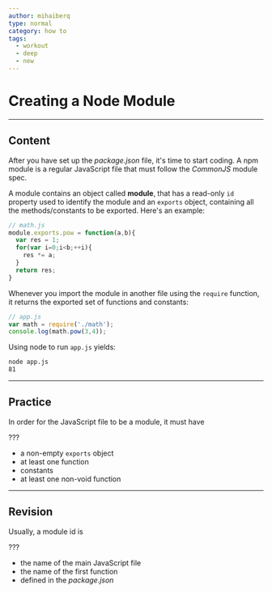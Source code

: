 ```yaml
---
author: mihaiberq
type: normal
category: how to
tags:
  - workout
  - deep
  - new
---
```


# Creating a Node Module


---

## Content

After you have set up the *package.json* file, it's time to start coding. A npm module is a regular JavaScript file that must follow the *CommonJS* module spec.

A module contains an object called **module**, that has a read-only `id` property used to identify the module and an `exports` object, containing all the methods/constants to be exported. Here's an example:

```javascript
// math.js
module.exports.pow = function(a,b){
  var res = 1;
  for(var i=0;i<b;++i){
    res *= a;
  }
  return res;
}
```

Whenever you import the module in another file using the `require` function, it returns the exported set of functions and constants:

```javascript
// app.js
var math = require('./math');
console.log(math.pow(3,4));
```

Using node to run `app.js` yields:

```bash
node app.js
81
```


---

## Practice

In order for the JavaScript file to be a module, it must have

???

- a non-empty `exports` object
- at least one function
- constants
- at least one non-void function


---

## Revision

Usually, a module id is

???

- the name of the main JavaScript file
- the name of the first function
- defined in the *package.json*
